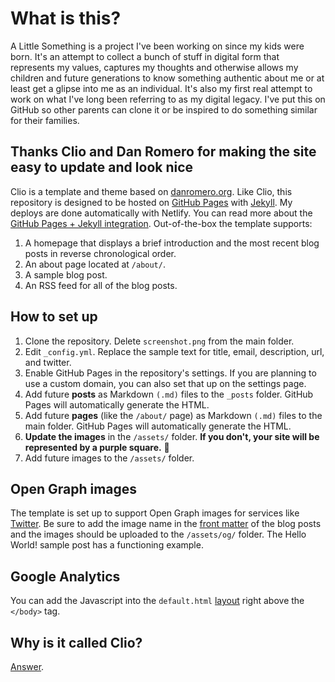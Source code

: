 # What is this?
A Little Something is a project I've been working on since my kids were born. It's an attempt to collect a bunch of stuff in digital form that represents my values, captures my thoughts and otherwise allows my children and future generations to know something authentic about me or at least get a glipse into me as an individual. It's also my first real attempt to work on what I've long been referring to as my digital legacy. I've put this on GitHub so other parents can clone it or be inspired to do something similar for their families.

## Thanks Clio and Dan Romero for making the site easy to update and look nice

Clio is a template and theme based on [danromero.org](https://danromero.org). Like Clio, this repository is designed to be hosted on [GitHub Pages](https://pages.github.com) with [Jekyll](https://jekyllrb.com). My deploys are done automatically with Netlify. You can read more about the [GitHub Pages + Jekyll integration](https://help.github.com/en/github/working-with-github-pages/setting-up-a-github-pages-site-with-jekyll). Out-of-the-box the template supports:

1. A homepage that displays a brief introduction and the most recent blog posts in reverse chronological order.
2. An about page located at `/about/`.
3. A sample blog post.
4. An RSS feed for all of the blog posts.

## How to set up

1. Clone the repository. Delete `screenshot.png` from the main folder.
2. Edit `_config.yml`. Replace the sample text for title, email, description, url, and twitter.
3. Enable GitHub Pages in the repository's settings. If you are planning to use a custom domain, you can also set that up on the settings page.
4. Add future **posts** as Markdown `(.md)` files to the `_posts` folder. GitHub Pages will automatically generate the HTML.
5. Add future **pages** (like the `/about/` page) as Markdown `(.md)` files to the main folder. GitHub Pages will automatically generate the HTML.
6. **Update the images** in the `/assets/` folder. **If you don't, your site will be represented by a purple square.** 🙂
67. Add future images to the `/assets/` folder. 

## Open Graph images
The template is set up to support Open Graph images for services like [Twitter](https://developer.twitter.com/en/docs/tweets/optimize-with-cards/guides/getting-started). Be sure to add the image name in the [front matter](https://jekyllrb.com/docs/front-matter/) of the blog posts and the images should be uploaded to the `/assets/og/` folder. The Hello World! sample post has a functioning example.

## Google Analytics
You can add the Javascript into the `default.html` [layout](https://jekyllrb.com/docs/layouts/) right above the `</body>` tag.

## Why is it called Clio?
[Answer](https://en.wikipedia.org/wiki/Clio).
